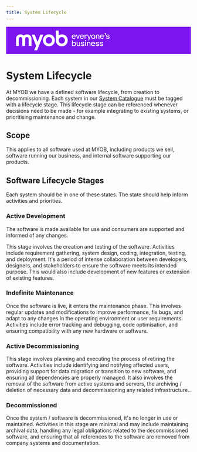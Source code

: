 ```yaml
---
title: System Lifecycle
---
```


![MYOB Banner](../../assets/images/myob-banner.png)

<!-- confluence-page-id: 9391737046 -->
# System Lifecycle

At MYOB we have a defined software lifecycle, from creation to decommissioning. Each system in our [System Catalogue](https://system-catalogue.myob.com/) must be tagged with a lifecycle stage. This lifecycle stage can be referenced whenever decisions need to be made - for example integrating to existing systems, or prioritising maintenance and change.

## Scope

This applies to all software used at MYOB, including products we sell, software running our business, and internal software supporting our products.

## Software Lifecycle Stages

Each system should be in one of these states. The state should help inform activities and priorities.

### Active Development

The software is made available for use and consumers are supported and informed of any changes.

This stage involves the creation and testing of the software. Activities include requirement gathering, system design, coding, integration, testing, and deployment. It's a period of intense collaboration between developers, designers, and stakeholders to ensure the software meets its intended purpose. This would also include development of new features or extension of existing features.

### Indefinite Maintenance

Once the software is live, it enters the maintenance phase. This involves regular updates and modifications to improve performance, fix bugs, and adapt to any changes in the operating environment or user requirements. Activities include error tracking and debugging, code optimisation, and ensuring compatibility with any new hardware or software.

### Active Decommissioning

This stage involves planning and executing the process of retiring the software. Activities include identifying and notifying affected users, providing support for data migration or transition to new software, and ensuring all dependencies are properly managed. It also involves the removal of the software from active systems and servers, the archiving / deletion of necessary data and decommissioning any related infrastructure..

### Decommissioned

Once the system / software is decommissioned, it's no longer in use or maintained. Activities in this stage are minimal and may include maintaining archival data, handling any legal obligations related to the decommissioned software, and ensuring that all references to the software are removed from company systems and documentation.
